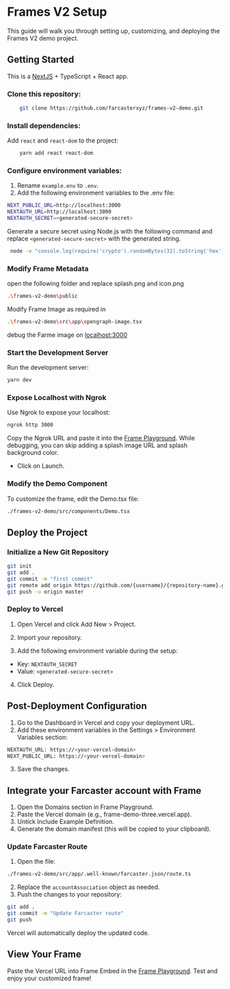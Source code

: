 # Frames V2 Setup

This guide will walk you through setting up, customizing, and deploying the Frames V2 demo project.


## Getting Started

This is a [NextJS](https://nextjs.org/) + TypeScript + React app.



### Clone this repository:
```bash
    git clone https://github.com/farcasterxyz/frames-v2-demo.git
 ```

### Install dependencies:
Add `react` and `react-dom` to the project:
```bash
    yarn add react react-dom
```
### Configure environment variables:

1. Rename `example.env` to `.env`.
2. Add the following environment variables to the .env file:
```bash
NEXT_PUBLIC_URL=http://localhost:3000
NEXTAUTH_URL=http://localhost:3000
NEXTAUTH_SECRET=<generated-secure-secret>
```
Generate a secure secret using Node.js with the following command and 
replace `<generated-secure-secret>` with the generated string.
```bash
 node -e "console.log(require('crypto').randomBytes(32).toString('hex'))"
```
### Modify Frame Metadata
open the following folder and replace splash.png and icon.png

```bash
.\frames-v2-demo\public
```
Modify Frame Image as required in
```bash
.\frames-v2-demo\src\app\opengraph-image.tsx
```
debug the Farme image on [localhost:3000](http://localhost:3000/opengraph-image)
 
### Start the Development Server
Run the development server:
```bash
yarn dev
```

### Expose Localhost with Ngrok

Use Ngrok to expose your localhost:
```bash
ngrok http 3000
```
Copy the Ngrok URL and paste it into the [Frame Playground](https://warpcast.com/~/developers/frame-playground). While debugging, you can skip adding a splash image URL and splash background color.

- Click on Launch. 
### Modify the Demo Component
To customize the frame, edit the Demo.tsx file:
```bash
./frames-v2-demo/src/components/Demo.tsx
```
## Deploy the Project

### Initialize a New Git Repository
```bash
git init
git add .
git commit -m "first commit"
git remote add origin https://github.com/{username}/{repository-name}.git
git push -u origin master
```
### Deploy to Vercel
1. Open Vercel and click Add New > Project.

2. Import your repository.

3. Add the following environment variable during the setup:
- Key: `NEXTAUTH_SECRET`
- Value: `<generated-secure-secret>`
4. Click Deploy.

## Post-Deployment Configuration
1. Go to the Dashboard in Vercel and copy your deployment URL.
2. Add these environment variables in the Settings > Environment Variables section:
```bash
NEXTAUTH_URL: https://<your-vercel-domain>
NEXT_PUBLIC_URL: https://<your-vercel-domain>
```
3. Save the changes.

## Integrate your Farcaster account with Frame 
1. Open the Domains section in Frame Playground.
2. Paste the Vercel domain (e.g., frame-demo-three.vercel.app).
3. Untick Include Example Definition.
4. Generate the domain manifest (this will be copied to your clipboard).
### Update Farcaster Route
1. Open the file:
```bash
./frames-v2-demo/src/app/.well-known/farcaster.json/route.ts
```
2. Replace the `accountAssociation` object as needed.
3. Push the changes to your repository:
```bash
git add .
git commit -m "Update Farcaster route"
git push
```
Vercel will automatically deploy the updated code.
## View Your Frame
Paste the Vercel URL into Frame Embed in the [Frame Playground](https://warpcast.com/~/developers/frame-playground).
Test and enjoy your customized frame!
